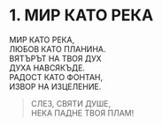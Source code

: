 # 1. МИР КАТО РЕКА  
  
МИР КАТО РЕКА,  
ЛЮБОВ КАТО ПЛАНИНА.  
ВЯТЪРЪТ НА ТВОЯ ДУХ  
ДУХА НАВСЯКЪДЕ.  
РАДОСТ КАТО ФОНТАН,  
ИЗВОР НА ИЗЦЕЛЕНИЕ.  
  
> СЛЕЗ, СВЯТИ ДУШЕ,  
> НЕКА ПАДНЕ ТВОЯ ПЛАМ!  


<DownloadsButton pdf="/pdf/1-mir-kato-reka.pdf" />

<DownloadChordsButton pdf="/chords/1-mir-kato-reka_akord.pdf"/>
